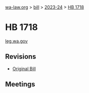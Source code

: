 [wa-law.org](/) > [bill](/bill/) > [2023-24](/bill/2023-24/) > [HB 1718](/bill/2023-24/hb/1718/)

# HB 1718
[leg.wa.gov](https://app.leg.wa.gov/billsummary?BillNumber=1718&Year=2023&Initiative=false)

## Revisions
* [Original Bill](1/)

## Meetings